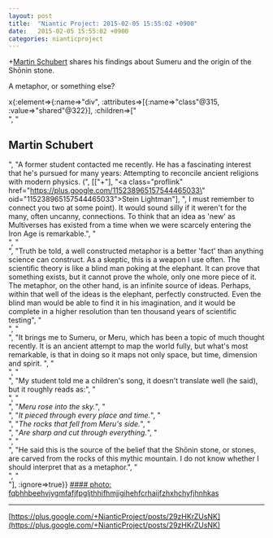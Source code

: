 ```yaml
---
layout: post
title:  "Niantic Project: 2015-02-05 15:55:02 +0900"
date:   2015-02-05 15:55:02 +0900
categories: nianticproject
---
```

+[Martin Schubert](https://plus.google.com/100425314717666507497 "") shares his findings about Sumeru and the origin of the Shōnin stone.

A metaphor, or something else?

x{:element=>{:name=>"div", :attributes=>[{:name=>"class"@315, :value=>"shared"@322}], :children=>["<br />", "<h2>Martin Schubert</h2>", "A former student contacted me recently. He has a fascinating interest that he's pursued for many years: Attempting to reconcile ancient religions with modern physics. (", [["+"], "<a class=\"proflink\" href=\"https://plus.google.com/115238965157544465033\" oid=\"115238965157544465033\">Stein Lightman</a>"], ", I must remember to connect you two at some point). It would sound silly if it weren't for the many, often uncanny, connections. To think that an idea as 'new' as Multiverses has existed from a time when we were scarcely entering the Iron Age is remarkable.", "<br />", "<br />", "Truth be told, a well constructed metaphor is a better 'fact' than anything science can construct. As a skeptic, this is a weapon I use often. The scientific theory is like a blind man poking at the elephant. It can prove that something exists, but it cannot prove the whole, only one more piece of it. The metaphor, on the other hand, is an infinite source of ideas. Perhaps, within that well of the ideas is the elephant, perfectly constructed. Even the blind man would be able to find it in his imagination, and it would be complete in a higher resolution than ten thousand years of scientific testing", "<br />", "<br />", "It brings me to Sumeru, or Meru, which has been a topic of much thought recently. It is an ancient attempt to map the world fully, but what's most remarkable, is that in doing so it maps not only space, but time, dimension and spirit. ", "<br />", "<br />", "My student told me a children's song, it doesn't translate well (he said), but it roughly reads as:", "<br />", "<br />", "<i>Meru rose into the sky.</i>", "<br />", "<i>It pieced through every place and time.</i>", "<br />", "<i>The rocks that fell from Meru's side.</i>", "<br />", "<i>Are sharp and cut through everything.</i>", "<br />", "<br />", "He said this is the source of the belief that the Shōnin stone, or stones, are carved from the rocks of this mythic mountain. I do not know whether I should interpret that as a metaphor.", "<br />", "<br />"], :ignore=>true}}
[#### photo: fqbhhbeehvjygmfafjfpgljthhifhmjigihehfcrhaijfzhxhchyfjhnhkas](https://lh3.googleusercontent.com/-iXx-0Hk37So/VNMSt_O0TeI/AAAAAAAACX4/_GIsKgm6Nj4/w1200-h675/Center.jpg "")
- - -
[https://plus.google.com/+NianticProject/posts/29zHKrZUsNK](https://plus.google.com/+NianticProject/posts/29zHKrZUsNK)
